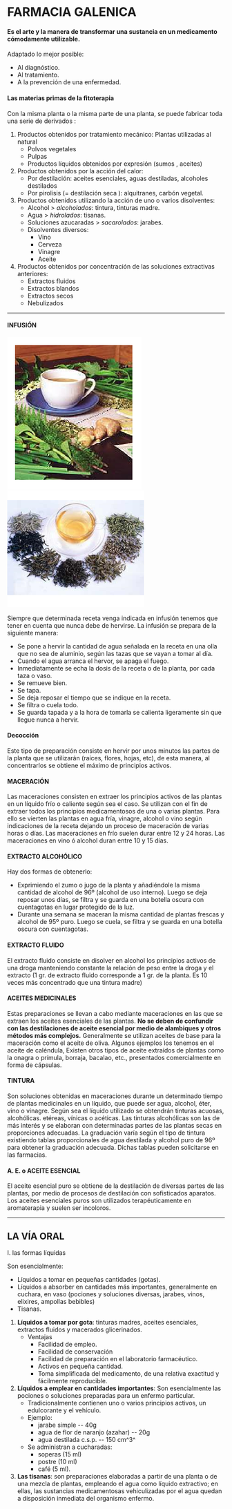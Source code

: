 # FARMACIA GALENICA
#### Es el arte y la manera de transformar una sustancia en un medicamento cómodamente utilizable.

Adaptado lo mejor posible: 
-  Al diagnóstico. 
-  Al tratamiento. 
-  A la prevención de una enfermedad.

#### Las materias primas de la fitoterapia

Con la misma planta o la misma parte de una planta, se puede fabricar toda una serie de derivados :
1. Productos obtenidos por tratamiento mecánico: Plantas utilizadas al natural 
    - Polvos vegetales 
    - Pulpas
    - Productos líquidos obtenidos por expresión  (sumos , aceites)
1. Productos obtenidos por la acción del calor: 
    - Por destilación: aceites esenciales, aguas destiladas, alcoholes destilados 
    - Por pirolisis (= destilación seca ): alquitranes, carbón vegetal.
1.  Productos obtenidos utilizando la acción de uno o varios disolventes: 
    - Alcohol > *alcoholados*:  tintura, tinturas madre. 
    - Agua >  *hidrolados*:  tisanas.  
    -  Soluciones azucaradas >  *sacarolados*:   jarabes. 
    - Disolventes diversos:
        - Vino
        - Cerveza
        - Vinagre
        - Aceite
1.  Productos obtenidos por concentración de las soluciones extractivas anteriores: 
    - Extractos fluidos 
    - Extractos blandos 
    - Extractos secos 
    -  Nebulizados
 *** 
#### INFUSIÓN
![tea](2/1.png) ![herbs](2/2.png)

Siempre que determinada receta venga indicada en infusión tenemos que tener en cuenta que nunca debe de hervirse. La infusión se prepara de la siguiente manera: 

-  Se pone a hervir la cantidad de agua señalada en la receta en una olla que no sea de aluminio, según las tazas que se vayan a tomar al día. 
- Cuando el agua arranca el hervor, se apaga el fuego.
- Inmediatamente se echa la dosis de la receta o de la planta,  por cada taza o vaso. 
-  Se remueve bien. 
- Se tapa. 
-  Se deja reposar el tiempo que se indique en la receta. 
-  Se filtra o cuela todo. 
-  Se guarda tapada y a la hora de tomarla se calienta ligeramente sin que llegue nunca a hervir. 

####  Decocción

Este tipo de preparación consiste en hervir por unos minutos las partes de la planta que se utilizarán (raíces, flores, hojas, etc), de esta manera, al concentrarlos se obtiene el máximo de principios activos.

####  MACERACIÓN

Las maceraciones consisten en extraer los principios activos de las plantas en un líquido frío o caliente según sea el caso.
Se utilizan con el fin de extraer todos los principios medicamentosos de una o varias plantas. Para ello se vierten las plantas en agua fría, vinagre, alcohol o vino según indicaciones de la receta dejando un proceso de maceración de varias horas o días. 
Las maceraciones en frío suelen durar entre 12 y 24 horas. Las maceraciones en vino ó alcohol duran entre 10 y 15 días.

####  EXTRACTO ALCOHÓLICO

Hay dos formas de obtenerlo:
-  Exprimiendo el zumo o jugo de la planta y añadiéndole la misma cantidad de alcohol de 96º (alcohol de uso interno). Luego se deja reposar unos días, se filtra y se guarda en una botella oscura con cuentagotas en lugar protegido de la luz.
- Durante una semana se maceran la misma cantidad de plantas frescas y alcohol de 95º puro. Luego se cuela, se filtra y se guarda en una botella oscura con cuentagotas.

####  EXTRACTO FLUIDO

El extracto fluido consiste en disolver en alcohol los principios activos de una droga manteniendo constante la relación de peso entre la droga y el extracto (1 gr. de extracto fluido corresponde a 1 gr. de la planta. Es 10 veces más concentrado que una tintura madre) 

####  ACEITES MEDICINALES
Estas preparaciones se llevan a cabo mediante maceraciones en las que se extraen los aceites esenciales de las plantas. **No se deben de confundir con las destilaciones de aceite esencial por medio de alambiques y otros métodos más complejos.** Generalmente se utilizan aceites de base para la maceración como el aceite de oliva. Algunos ejemplos los tenemos en el aceite de caléndula, Existen otros tipos de aceite extraídos de plantas como la onagra o prímula, borraja, bacalao, etc., presentados comercialmente en forma de cápsulas. 

#### TINTURA

Son soluciones obtenidas en maceraciones durante un determinado tiempo de plantas medicinales en un líquido, que puede ser agua, alcohol, éter, vino o vinagre. 
Según sea el líquido utilizado se obtendrán tinturas acuosas, alcohólicas. etéreas, vínicas o acéticas. Las tinturas alcohólicas son las de más interés y se elaboran con determinadas partes de las plantas secas en proporciones adecuadas. La graduación varía según el tipo de tintura existiendo tablas proporcionales de agua destilada y alcohol puro de 96º para obtener la graduación adecuada. Dichas tablas pueden solicitarse en las farmacias.

#### A. E. o ACEITE ESENCIAL

 El aceite esencial puro se obtiene de la destilación de diversas partes de las plantas, por medio de procesos de destilación con sofisticados aparatos. 
  Los aceites esenciales puros son utilizados terapéuticamente en aromaterapia y suelen ser incoloros.

***

## LA VÍA ORAL

I. las formas líquidas 

 Son esencialmente: 
 - Líquidos a tomar en pequeñas cantidades (gotas). 
 - Líquidos a absorber en cantidades más importantes, generalmente en cuchara, en vaso (pociones y soluciones diversas, jarabes, vinos, elixires, ampollas bebibles) 
 -  Tisanas.


 1. **Líquidos a tomar por gota**: tinturas madres, aceites esenciales, extractos fluidos  y macerados glicerinados.
     - Ventajas
         - Facilidad de empleo.
         - Facilidad de conservación
         - Facilidad de preparación en el laboratorio farmacéutico. 
         - Activos en pequeña cantidad.
         - Toma simplificada del medicamento,  de una relativa exactitud y fácilmente reproducible.
1.  **Líquidos a emplear en cantidades importantes**: Son esencialmente las pociones o soluciones preparadas para un enfermo particular. 
    -  Tradicionalmente contienen uno o varios principios activos, un edulcorante y el vehículo. 
    -  Ejemplo: 
        - jarabe simple -- 40g 
        - agua de flor de naranjo (azahar) -- 20g 
        - agua destilada c.s.p. -- 150 cm^3^ 
    - Se administran a cucharadas: 
        - soperas (15 ml) 
        - postre (10 ml) 
        - café  (5 ml).
1.  **Las tisanas**: son preparaciones elaboradas a partir de una planta o de una mezcla de plantas, empleando el agua como líquido extractivo; en ellas, las sustancias medicamentosas vehiculizadas por el agua quedan a disposición inmediata del organismo enfermo.     

    

